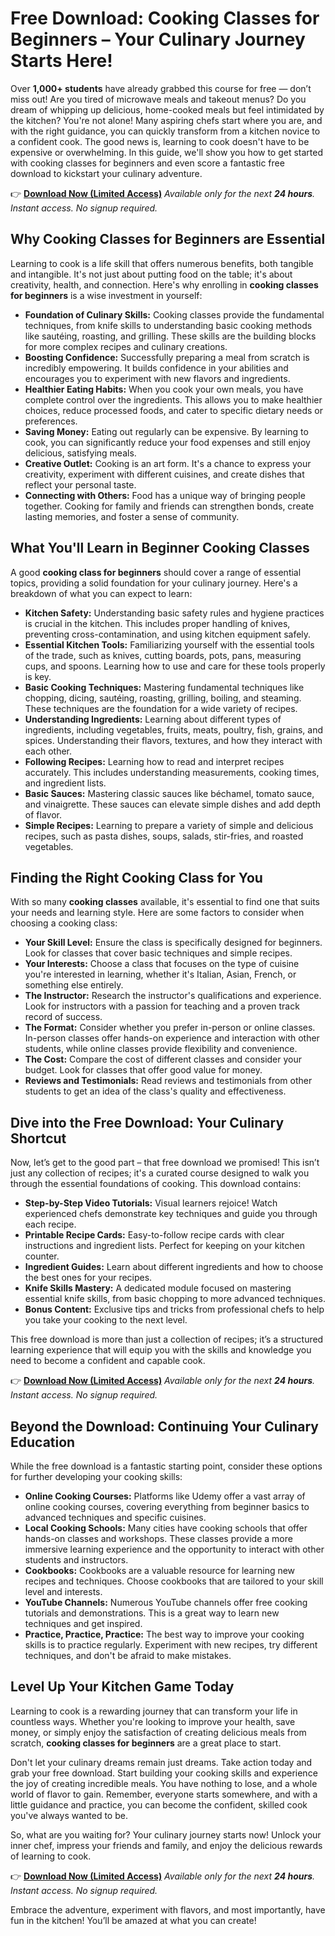# Free Download: Cooking Classes for Beginners – Your Culinary Journey Starts Here!

Over **1,000+ students** have already grabbed this course for free — don’t miss out! Are you tired of microwave meals and takeout menus? Do you dream of whipping up delicious, home-cooked meals but feel intimidated by the kitchen? You're not alone! Many aspiring chefs start where you are, and with the right guidance, you can quickly transform from a kitchen novice to a confident cook. The good news is, learning to cook doesn't have to be expensive or overwhelming. In this guide, we'll show you how to get started with cooking classes for beginners and even score a fantastic free download to kickstart your culinary adventure.

👉 [**Download Now (Limited Access)**](https://udemywork.com/cooking-classes-for-beginners)
_Available only for the next **24 hours**. Instant access. No signup required._

## Why Cooking Classes for Beginners are Essential

Learning to cook is a life skill that offers numerous benefits, both tangible and intangible. It's not just about putting food on the table; it's about creativity, health, and connection. Here's why enrolling in **cooking classes for beginners** is a wise investment in yourself:

*   **Foundation of Culinary Skills:** Cooking classes provide the fundamental techniques, from knife skills to understanding basic cooking methods like sautéing, roasting, and grilling. These skills are the building blocks for more complex recipes and culinary creations.
*   **Boosting Confidence:** Successfully preparing a meal from scratch is incredibly empowering. It builds confidence in your abilities and encourages you to experiment with new flavors and ingredients.
*   **Healthier Eating Habits:** When you cook your own meals, you have complete control over the ingredients. This allows you to make healthier choices, reduce processed foods, and cater to specific dietary needs or preferences.
*   **Saving Money:** Eating out regularly can be expensive. By learning to cook, you can significantly reduce your food expenses and still enjoy delicious, satisfying meals.
*   **Creative Outlet:** Cooking is an art form. It's a chance to express your creativity, experiment with different cuisines, and create dishes that reflect your personal taste.
*   **Connecting with Others:** Food has a unique way of bringing people together. Cooking for family and friends can strengthen bonds, create lasting memories, and foster a sense of community.

## What You'll Learn in Beginner Cooking Classes

A good **cooking class for beginners** should cover a range of essential topics, providing a solid foundation for your culinary journey. Here's a breakdown of what you can expect to learn:

*   **Kitchen Safety:** Understanding basic safety rules and hygiene practices is crucial in the kitchen. This includes proper handling of knives, preventing cross-contamination, and using kitchen equipment safely.
*   **Essential Kitchen Tools:** Familiarizing yourself with the essential tools of the trade, such as knives, cutting boards, pots, pans, measuring cups, and spoons. Learning how to use and care for these tools properly is key.
*   **Basic Cooking Techniques:** Mastering fundamental techniques like chopping, dicing, sautéing, roasting, grilling, boiling, and steaming. These techniques are the foundation for a wide variety of recipes.
*   **Understanding Ingredients:** Learning about different types of ingredients, including vegetables, fruits, meats, poultry, fish, grains, and spices. Understanding their flavors, textures, and how they interact with each other.
*   **Following Recipes:** Learning how to read and interpret recipes accurately. This includes understanding measurements, cooking times, and ingredient lists.
*   **Basic Sauces:** Mastering classic sauces like béchamel, tomato sauce, and vinaigrette. These sauces can elevate simple dishes and add depth of flavor.
*   **Simple Recipes:** Learning to prepare a variety of simple and delicious recipes, such as pasta dishes, soups, salads, stir-fries, and roasted vegetables.

## Finding the Right Cooking Class for You

With so many **cooking classes** available, it's essential to find one that suits your needs and learning style. Here are some factors to consider when choosing a cooking class:

*   **Your Skill Level:** Ensure the class is specifically designed for beginners. Look for classes that cover basic techniques and simple recipes.
*   **Your Interests:** Choose a class that focuses on the type of cuisine you're interested in learning, whether it's Italian, Asian, French, or something else entirely.
*   **The Instructor:** Research the instructor's qualifications and experience. Look for instructors with a passion for teaching and a proven track record of success.
*   **The Format:** Consider whether you prefer in-person or online classes. In-person classes offer hands-on experience and interaction with other students, while online classes provide flexibility and convenience.
*   **The Cost:** Compare the cost of different classes and consider your budget. Look for classes that offer good value for money.
*   **Reviews and Testimonials:** Read reviews and testimonials from other students to get an idea of the class's quality and effectiveness.

## Dive into the Free Download: Your Culinary Shortcut

Now, let’s get to the good part – that free download we promised! This isn’t just any collection of recipes; it's a curated course designed to walk you through the essential foundations of cooking. This download contains:

*   **Step-by-Step Video Tutorials:** Visual learners rejoice! Watch experienced chefs demonstrate key techniques and guide you through each recipe.
*   **Printable Recipe Cards:** Easy-to-follow recipe cards with clear instructions and ingredient lists. Perfect for keeping on your kitchen counter.
*   **Ingredient Guides:** Learn about different ingredients and how to choose the best ones for your recipes.
*   **Knife Skills Mastery:** A dedicated module focused on mastering essential knife skills, from basic chopping to more advanced techniques.
*   **Bonus Content:** Exclusive tips and tricks from professional chefs to help you take your cooking to the next level.

This free download is more than just a collection of recipes; it’s a structured learning experience that will equip you with the skills and knowledge you need to become a confident and capable cook.

👉 [**Download Now (Limited Access)**](https://udemywork.com/cooking-classes-for-beginners)
_Available only for the next **24 hours**. Instant access. No signup required._

## Beyond the Download: Continuing Your Culinary Education

While the free download is a fantastic starting point, consider these options for further developing your cooking skills:

*   **Online Cooking Courses:** Platforms like Udemy offer a vast array of online cooking courses, covering everything from beginner basics to advanced techniques and specific cuisines.
*   **Local Cooking Schools:** Many cities have cooking schools that offer hands-on classes and workshops. These classes provide a more immersive learning experience and the opportunity to interact with other students and instructors.
*   **Cookbooks:** Cookbooks are a valuable resource for learning new recipes and techniques. Choose cookbooks that are tailored to your skill level and interests.
*   **YouTube Channels:** Numerous YouTube channels offer free cooking tutorials and demonstrations. This is a great way to learn new techniques and get inspired.
*   **Practice, Practice, Practice:** The best way to improve your cooking skills is to practice regularly. Experiment with new recipes, try different techniques, and don't be afraid to make mistakes.

## Level Up Your Kitchen Game Today

Learning to cook is a rewarding journey that can transform your life in countless ways. Whether you're looking to improve your health, save money, or simply enjoy the satisfaction of creating delicious meals from scratch, **cooking classes for beginners** are a great place to start.

Don't let your culinary dreams remain just dreams. Take action today and grab your free download. Start building your cooking skills and experience the joy of creating incredible meals. You have nothing to lose, and a whole world of flavor to gain. Remember, everyone starts somewhere, and with a little guidance and practice, you can become the confident, skilled cook you've always wanted to be.

So, what are you waiting for? Your culinary journey starts now! Unlock your inner chef, impress your friends and family, and enjoy the delicious rewards of learning to cook.

👉 [**Download Now (Limited Access)**](https://udemywork.com/cooking-classes-for-beginners)
_Available only for the next **24 hours**. Instant access. No signup required._

Embrace the adventure, experiment with flavors, and most importantly, have fun in the kitchen! You’ll be amazed at what you can create!
